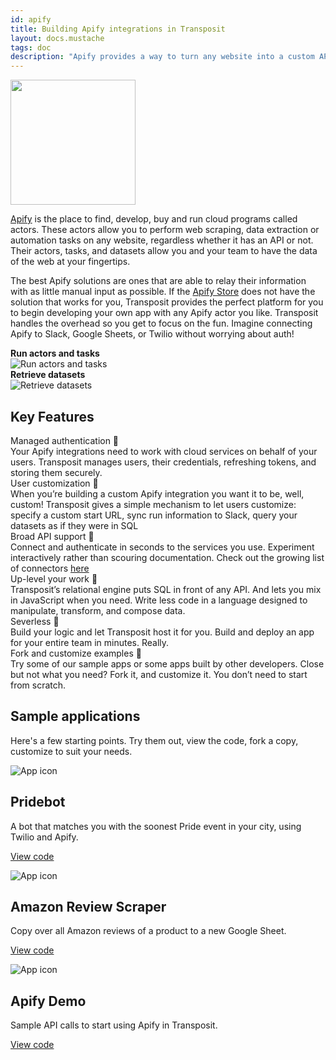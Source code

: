 ```yaml
---
id: apify
title: Building Apify integrations in Transposit
layout: docs.mustache
tags: doc
description: "Apify provides a way to turn any website into a custom API. Connect actors, tasks, and datasets from Apify to multiple different connectors easily with Transposit."
---
```


<img src="/docs/assets/apify-logo.svg" class="fr pl2 pb2" width="200">

[Apify](https://apify.com/) is the place to find, develop, buy and run cloud programs called actors. These actors allow you to perform web scraping, data extraction or automation tasks on any website, regardless whether it has an API or not. Their actors, tasks, and datasets allow you and your team to have the data of the web at your fingertips.

The best Apify solutions are ones that are able to relay their information with as little manual input as possible. If the [Apify Store](https://apify.com/store) does not have the solution that works for you, Transposit provides the perfect platform for you to begin developing your own app with any Apify actor you like. Transposit handles the overhead so you get to focus on the fun. Imagine connecting Apify to Slack, Google Sheets, or Twilio without worrying about auth!

<div class="center">
  <div class="cf">
    <div class="fl w-100 w-50-ns pa2">
      <div><strong>Run actors and tasks</strong><br><img src="/docs/assets/apify-task.png" alt="Run actors and tasks"></div>
    </div>
    <div class="fl w-100 w-50-ns pa2">
      <div><strong>Retrieve datasets</strong><br><img src="/docs/assets/apify-dataset.png" alt="Retrieve datasets"></div>
    </div>
  </div>
</div>

## Key Features

<div class="landing-title">Managed authentication 🔐</div>
<div class="landing-copy">Your Apify integrations need to work with cloud services on behalf of your users. Transposit manages users, their credentials, refreshing tokens, and storing them securely.</div>

<div class="landing-title">User customization 🎨</div>
<div class="landing-copy">When you’re building a custom Apify integration you want it to be, well, custom! Transposit gives a simple mechanism to let users customize: specify a custom start URL, sync run information to Slack, query your datasets as if they were in SQL</div>

<div class="landing-title">Broad API support 📱</div>
<div class="landing-copy">Connect and authenticate in seconds to the services you use. Experiment interactively rather than scouring documentation. Check out the growing list of connectors <a href="/docs/references/data-connectors/">here</a></div>

<div class="landing-title">Up-level your work 🤔</div>
<div class="landing-copy">Transposit’s relational engine puts SQL in front of any API. And lets you mix in JavaScript when you need. Write less code in a language designed to manipulate, transform, and compose data.</div>

<div class="landing-title">Severless 🚀</div>
<div class="landing-copy">Build your logic and let Transposit host it for you. Build and deploy an app for your entire team in minutes. Really.</div>

<div class="landing-title">Fork and customize examples 🌳</div>
<div class="landing-copy">Try some of our sample apps or some apps built by other developers. Close but not what you need? Fork it, and customize it. You don’t need to start from scratch.</div>

## Sample applications

Here's a few starting points. Try them out, view the code, fork a copy, customize to suit your needs.

  <div class="flex flex-wrap justify-center mv3">
    <div class="app-card app-card-small ma2 pa3 br2">
      <img src="/img/app-icons/icon-app-pridebot.svg" alt="App icon" class="app-graphic">
      <h2 class="f6 f5-ns">Pridebot</h2>
      <p class="f6 lh-copy mt0">
        A bot that matches you with the soonest Pride event in your city, using Twilio and Apify.
      </p>
      <p class="ma0">
        <a class="btn f6 br2 ba ph2 pv1 mb2 dib mr1" href="https://console.transposit.com/t/transposit-sample/pridebot?readme=true">View code</a>
      </p>
    </div>
    <div class="app-card app-card-small ma2 pa3 br2">
      <img src="/img/app-icons/icon-app-amazon-review-scraper.svg" alt="App icon" class="app-graphic">
      <h2 class="f6 f5-ns">Amazon Review Scraper</h2>
      <p class="f6 lh-copy mt0">
       Copy over all Amazon reviews of a product to a new Google Sheet.
      </p>
      <p class="ma0">
        <a class="btn f6 br2 ba ph2 pv1 mb2 dib mr1" href="https://console.transposit.com/t/transposit-sample/amazon_review_scraper?readme=true">View code</a>
      </p>
    </div>
    <div class="app-card app-card-small ma2 pa3 br2">
      <img src="/img/app-icons/icon-app-apify-demo.svg" alt="App icon" class="app-graphic">
      <h2 class="f6 f5-ns">Apify Demo</h2>
      <p class="f6 lh-copy mt0">
        Sample API calls to start using Apify in Transposit.
      </p>
      <p class="ma0">
        <a class="btn f6 br2 ba ph2 pv1 mb2 dib mr1" href="https://console.transposit.com/t/transposit-sample/apify_demo?readme=true">View code</a>
      </p>
    </div>
  </div>
